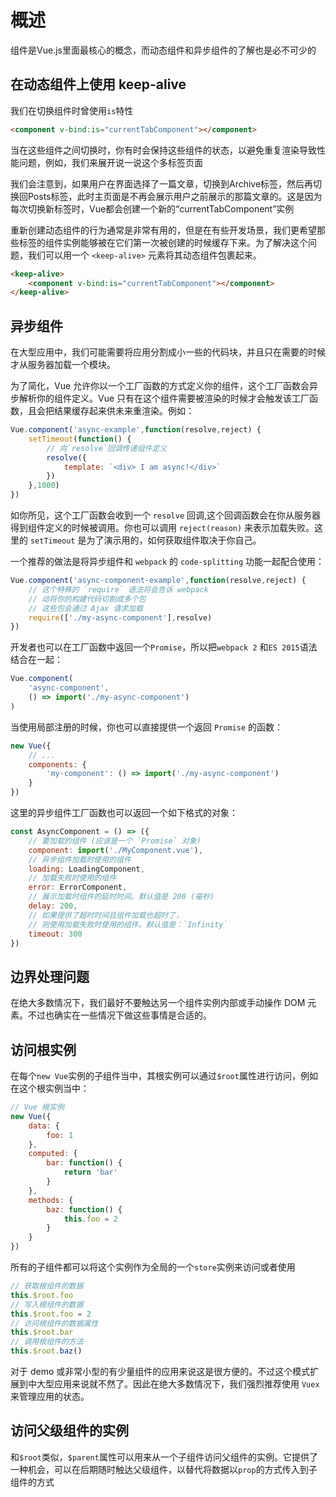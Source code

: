 # 概述

组件是Vue.js里面最核心的概念，而动态组件和异步组件的了解也是必不可少的

## 在动态组件上使用 keep-alive

我们在切换组件时曾使用`is`特性

```html
<component v-bind:is="currentTabComponent"></component>
```

当在这些组件之间切换时，你有时会保持这些组件的状态，以避免重复渲染导致性能问题，例如，我们来展开说一说这个多标签页面

我们会注意到，如果用户在界面选择了一篇文章，切换到Archive标签，然后再切换回Posts标签，此时主页面是不再会展示用户之前展示的那篇文章的。这是因为每次切换新标签时，Vue都会创建一个新的“currentTabComponent”实例

重新创建动态组件的行为通常是非常有用的，但是在有些开发场景，我们更希望那些标签的组件实例能够被在它们第一次被创建的时候缓存下来。为了解决这个问题，我们可以用一个 `<keep-alive>` 元素将其动态组件包裹起来。

```html
<keep-alive>
    <component v-bind:is="currentTabComponent"></component>
</keep-alive>
```

## 异步组件

在大型应用中，我们可能需要将应用分割成小一些的代码块，并且只在需要的时候才从服务器加载一个模块。

为了简化，Vue 允许你以一个工厂函数的方式定义你的组件，这个工厂函数会异步解析你的组件定义。Vue 只有在这个组件需要被渲染的时候才会触发该工厂函数，且会把结果缓存起来供未来重渲染。例如：

```js
Vue.component('async-example',function(resolve,reject) {
    setTimeout(function() {
        // 向`resolve`回调传递组件定义
        resolve({
            template: `<div> I am async!</div>`
        })
    },1000)
})
```

如你所见，这个工厂函数会收到一个 `resolve` 回调,这个回调函数会在你从服务器得到组件定义的时候被调用。你也可以调用 `reject(reason)` 来表示加载失败。这里的 `setTimeout` 是为了演示用的，如何获取组件取决于你自己。

一个推荐的做法是将异步组件和 `webpack` 的 `code-splitting` 功能一起配合使用：

```js
Vue.component('async-component-example',function(resolve,reject) {
    // 这个特殊的 `require` 语法将会告诉 webpack
    // 动将你的构建代码切割成多个包
    // 这些包会通过 Ajax 请求加载
    require(['./my-async-component'],resolve)
})
```

开发者也可以在工厂函数中返回一个`Promise`，所以把`webpack 2` 和`ES 2015`语法结合在一起：

```js
Vue.component(
    'async-component',
    () => import('./my-async-component')
)
```

当使用局部注册的时候，你也可以直接提供一个返回 `Promise` 的函数：

```js
new Vue({
    // ...
    components: {
        'my-component': () => import('./my-async-component')
    }
})
```

这里的异步组件工厂函数也可以返回一个如下格式的对象：

```js
const AsyncComponent = () => ({
    // 要加载的组件 (应该是一个 `Promise` 对象)
    component: import('./MyComponent.vue'),
    // 异步组件加载时使用的组件
    loading: LoadingComponent,
    // 加载失败时使用的组件
    error: ErrorComponent,
    // 展示加载时组件的延时时间。默认值是 200 (毫秒)
    delay: 200,
    // 如果提供了超时时间且组件加载也超时了，
    // 则使用加载失败时使用的组件。默认值是：`Infinity`
    timeout: 300
})
```

## 边界处理问题

在绝大多数情况下，我们最好不要触达另一个组件实例内部或手动操作 DOM 元素。不过也确实在一些情况下做这些事情是合适的。

## 访问根实例

在每个`new Vue`实例的子组件当中，其根实例可以通过`$root`属性进行访问，例如在这个根实例当中：

```js
// Vue 根实例
new Vue({
    data: {
        foo: 1
    },
    computed: {
        bar: function() {
            return 'bar'
        }
    },
    methods: {
        baz: function() {
            this.foo = 2
        }
    }
})
```

所有的子组件都可以将这个实例作为全局的一个`store`实例来访问或者使用

```js
// 获取根组件的数据
this.$root.foo
// 写入根组件的数据
this.$root.foo = 2
// 访问根组件的数据属性
this.$root.bar
// 调用根组件的方法
this.$root.baz()
```

对于 demo 或非常小型的有少量组件的应用来说这是很方便的。不过这个模式扩展到中大型应用来说就不然了。因此在绝大多数情况下，我们强烈推荐使用 `Vuex` 来管理应用的状态。

## 访问父级组件的实例

和`$root`类似，`$parent`属性可以用来从一个子组件访问父组件的实例。它提供了一种机会，可以在后期随时触达父级组件，以替代将数据以`prop`的方式传入到子组件的方式

## 